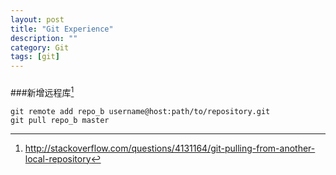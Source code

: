 ```yaml
---
layout: post
title: "Git Experience"
description: ""
category: Git
tags: [git]
---
```

### 
###新增远程库[^1]

	git remote add repo_b username@host:path/to/repository.git
	git pull repo_b master

<!--more-->		

[^1]: http://stackoverflow.com/questions/4131164/git-pulling-from-another-local-repository	